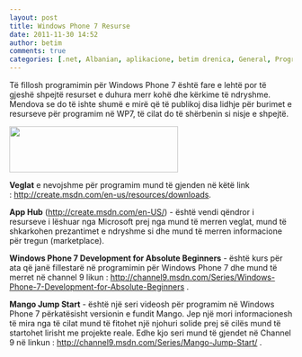 ```yaml
---
layout: post
title: Windows Phone 7 Resurse
date: 2011-11-30 14:52
author: betim
comments: true
categories: [.net, Albanian, aplikacione, betim drenica, General, Programming, shqip, Technology, windows phone, Windows Phone 7]
---
```

Të fillosh programimin për Windows Phone 7 është fare e lehtë por të gjeshë shpejtë resurset e duhura merr kohë dhe kërkime të ndryshme. Mendova se do të ishte shumë e mirë që të publikoj disa lidhje për burimet e resurseve për programim në WP7, të cilat do të shërbenin si nisje e shpejtë.<!--more-->

<a href="http://blog.betimdrenica.com/wp-content/uploads/2011/11/i-windows-phone-7-wallpaper.jpg"><img class="aligncenter size-medium wp-image-165" title="i-Windows-Phone-7-Wallpaper" src="http://blog.betimdrenica.com/wp-content/uploads/2011/11/i-windows-phone-7-wallpaper.jpg?w=300" alt="" width="300" height="82" /></a>

<strong>Veglat</strong> e nevojshme për programim mund të gjenden në këtë link : <a href="http://create.msdn.com/en-us/resources/downloads">http://create.msdn.com/en-us/resources/downloads</a>.

<strong>App Hub</strong> (<a href="http://create.msdn.com/en-US/">http://create.msdn.com/en-US/</a>) - është vendi qëndror i resurseve i lëshuar nga Microsoft prej nga mund të merren veglat, mund të shkarkohen prezantimet e ndryshme si dhe mund të merren informacione për tregun (marketplace).

<strong>Windows Phone 7 Development for Absolute Beginners</strong> - është kurs për ata që janë fillestarë në programimin për Windows Phone 7 dhe mund të merret në channel 9 likun : <a href="http://channel9.msdn.com/Series/Windows-Phone-7-Development-for-Absolute-Beginners">http://channel9.msdn.com/Series/Windows-Phone-7-Development-for-Absolute-Beginners</a> .

<strong>Mango Jump Start</strong> - është një seri videosh për programim në Windows Phone 7 përkatësisht versionin e fundit Mango. Jep një mori informacionesh të mira nga të cilat mund të fitohet një njohuri solide prej së cilës mund të startohet lirisht me projekte reale. Edhe kjo seri mund të gjendet në Channel 9 në linkun : <a href="http://channel9.msdn.com/Series/Mango-Jump-Start/">http://channel9.msdn.com/Series/Mango-Jump-Start/</a> .
